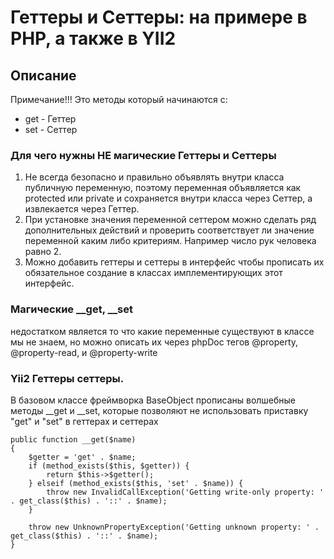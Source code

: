 # Геттеры и Сеттеры: на примере в PHP, а также в YII2

## Описание
Примечание!!! Это методы который начинаются с:
  - get - Геттер
  - set - Сеттер

### Для чего нужны НЕ магические Геттеры и Сеттеры

 1) Не всегда безопасно и правильно объявлять внутри класса публичную переменную, поэтому переменная 
 объявляется как protected или private и сохраняется внутри класса через Сеттер, а извлекается через Геттер.
 2) При установке значения переменной сеттером можно сделать ряд дополнительных действий и проверить соответствует ли 
 значение переменной каким либо критериям. Например число рук человека равно 2.
 3) Можно добавить геттеры и сеттеры в интерфейс чтобы прописать их обязательное создание в классах имплементирующих
 этот интерфейс. 
 
 ### Магические __get, __set
 
  недостатком является то что какие переменные существуют в классе мы не знаем, но можно описать их через
  phpDoc тегов @property, @property-read, и @property-write
  
  ### Yii2 Геттеры сеттеры.
  
  В базовом классе фреймворка BaseObject прописаны волшебные методы __get и __set,
  которые позволяют не использовать приставку "get" и "set" в геттерах и сеттерах
  
    public function __get($name)
    {
        $getter = 'get' . $name;
        if (method_exists($this, $getter)) {
            return $this->$getter();
        } elseif (method_exists($this, 'set' . $name)) {
            throw new InvalidCallException('Getting write-only property: ' . get_class($this) . '::' . $name);
        }
    
        throw new UnknownPropertyException('Getting unknown property: ' . get_class($this) . '::' . $name);
    }


  
  
  